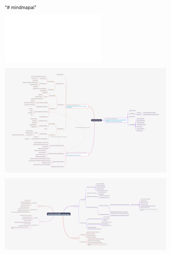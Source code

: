 "# mindmapai" 

![Presentation](./MindmapAI_Presentation.pdf)

![Related Books](./Related_Books_Blogs.png)

![IT_Architect_Roles_4_deep_levesl](./IT_Architect_Roles_%20Comparison.png)